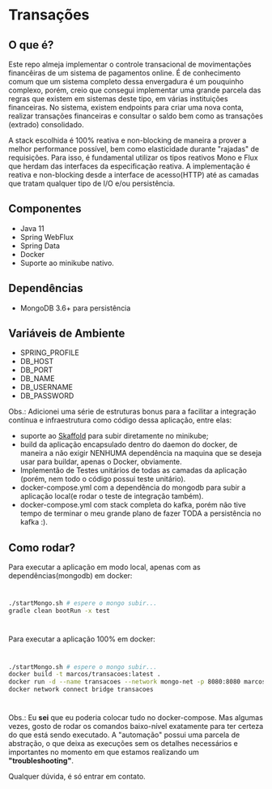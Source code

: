 # Transações

## O que é?

Este repo almeja implementar o controle transacional de movimentações financêiras de um sistema de pagamentos online. É de conhecimento comum que um sistema completo dessa envergadura é um pouquinho complexo, porém, creio que consegui implementar uma grande parcela das regras que existem em sistemas deste tipo, em várias instituições financeiras. No sistema, existem endpoints para criar uma nova conta, realizar transações financeiras e consultar o saldo bem como as transações (extrado) consolidado.

A stack escolhida é 100% reativa e non-blocking de maneira a prover a melhor performance possível, bem como elasticidade durante "rajadas" de requisições. Para isso, é fundamental utilizar os tipos reativos Mono e Flux que herdam das interfaces da especificação reativa. A implementação é reativa e non-blocking desde a interface de acesso(HTTP) até as camadas que tratam qualquer tipo de I/O e/ou persistência.

## Componentes

- Java 11
- Spring WebFlux
- Spring Data
- Docker
- Suporte ao minikube nativo.

## Dependências

- MongoDB 3.6+ para persistência

## Variáveis de Ambiente

- SPRING_PROFILE
- DB_HOST
- DB_PORT
- DB_NAME
- DB_USERNAME
- DB_PASSWORD

Obs.: Adicionei uma série de estruturas bonus para a facilitar a integração contínua e infraestrutura como código dessa aplicação, entre elas:

- suporte ao [Skaffold](https://skaffold.dev/) para subir diretamente no minikube;
- build da aplicação encapsulado dentro do daemon do docker, de maneira a não exigir NENHUMA dependência na maquina que se deseja usar para buildar, apenas o Docker, obviamente.
- Implementão de Testes unitários de todas as camadas da aplicação (porém, nem todo o código possui teste unitário).
- docker-compose.yml com a dependência do mongodb para subir a aplicação local(e rodar o teste de integração também).
- docker-compose.yml com stack completa do kafka, porém não tive tempo de terminar o meu grande plano de fazer TODA a persistência no kafka :).

## Como rodar?

Para executar a aplicação em modo local, apenas com as dependências(mongodb) em docker:
#
```bash
./startMongo.sh # espere o mongo subir...
gradle clean bootRun -x test
```
#
Para executar a aplicação 100% em docker:
#
```bash
./startMongo.sh # espere o mongo subir...
docker build -t marcos/transacoes:latest .
docker run -d --name transacoes --network mongo-net -p 8080:8080 marcos/transacoes:latest
docker network connect bridge transacoes
```
#
Obs.: Eu **sei** que eu poderia colocar tudo no docker-compose. Mas algumas vezes, gosto de rodar os comandos baixo-nível exatamente para ter certeza do que está sendo executado. A "automação" possui uma parcela de abstração, o que deixa as execuções sem os detalhes necessários e importantes no momento em que estamos realizando um **"troubleshooting"**.
 
Qualquer dúvida, é só entrar em contato.